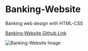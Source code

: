 # Banking-Website
Banking web design with HTML-CSS

[Banking-Website Github Link](https://github.com/simgeozgundondu/Banking-Website)

![Banking-Website Image](https://github.com/simgeozgundondu/Banking-Website/assets/118876817/df1cdcdc-3b8e-47c6-a5d6-13a68feac8ee)
